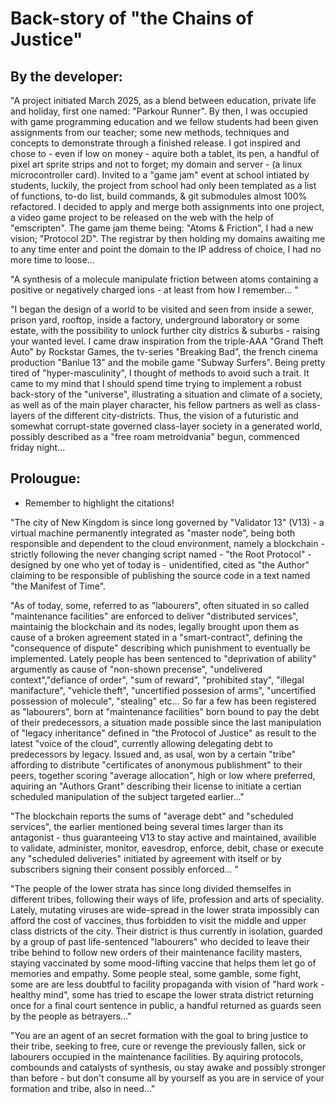# Back-story of "the Chains of Justice"

## By the developer:

"A project initiated March 2025, as a blend between education, private life and holiday,
first one named: "Parkour Runner". By then, I was occupied with game programming education and 
we fellow students had been given assignments from our teacher; some new methods, techniques
and concepts to demonstrate through a finished release. I got inspired and
chose to - even if low on money - aquire both a tablet, its pen, a handful of pixel art sprite strips
and not to forget; my domain and server - (a linux microcontroller card). Invited to a "game jam" event at school intiated by students, luckily, the project from school had only been templated as a list of functions, to-do list, build commands, & git submodules almost 100% refactored. I decided to apply and merge both assignments into one project, a video game project to be released on the web with the help of "emscripten". The game jam theme being: "Atoms & Friction", I had a new vision; "Protocol 2D". The registrar by then holding my domains awaiting me to any time enter and point the domain to the IP address of choice, I had no more time to loose...

"A synthesis of a molecule manipulate friction between atoms containing a positive or negatively charged
ions - at least from how I remember... "

"I began the design of a world to be visited and seen from inside a sewer, prison yard, rooftop, inside a factory, underground laboratory or some estate, with the possibility to unlock further city districs & suburbs - raising your wanted level. I came draw inspiration from the triple-AAA "Grand Theft Auto" by Rockstar Games, the tv-series "Breaking Bad", the french cinema production "Banlue 13" and the mobile game "Subway Surfers". Being pretty tired of "hyper-masculinity", I thought of methods to avoid such a trait. It came to my mind that I should spend time trying to implement a robust back-story of the "universe", illustrating a situation and climate of a society, as well as of the main player character, his fellow partners as well as class-layers of the different city-districts. Thus, the vision of a futuristic and somewhat corrupt-state governed class-layer society in a generated world, possibly described as a "free roam metroidvania" begun, commenced friday night...

## Prolougue:

- Remember to highlight the citations!

"The city of New Kingdom is since long governed by "Validator 13" (V13) - a virtual machine permanently integrated as "master node", being both responsible and dependent to the cloud environment, namely a blockchain - strictly following the never changing script named - "the Root Protocol" - designed by one who yet of today is - unidentified, cited as "the Author" claiming to be responsible of publishing the source code in a text named "the Manifest of Time".

"As of today, some, referred to as "labourers", often situated in so called "maintenance facilities" are enforced to deliver "distributed services", maintainig the blockchain and its nodes, legally brought upon them as cause of a broken agreement stated in a "smart-contract", defining the "consequence of dispute" describing which punishment to eventually be implemented. Lately people has been sentenced to "deprivation of ability" argumently as cause of "non-shown precense", "undelivered context","defiance of order", "sum of reward", "prohibited stay", "illegal manifacture", "vehicle theft", "uncertified possesion of arms", "uncertified possession of molecule", "stealing" etc... So far a few has been registered as "labourers", born at "maintenance facilities" born bound to pay the debt of their predecessors, a situation made possible since the last manipulation of "legacy inheritance" defined in "the Protocol of Justice" as result to the latest "voice of the cloud", currently allowing delegating debt to predecessors by legacy. Issued and, as usal, won by a certain "tribe" affording to distribute "certificates of anonymous publishment" to their peers, together scoring "average allocation", high or low where preferred, aquiring an "Authors Grant" describing their license to initiate a certian scheduled manipulation of the subject  targeted earlier..."

"The blockchain reports the sums of "average debt" and "scheduled services", the earlier mentioned being several times larger than its antagonist - thus guaranteeing V13 to stay active and maintained, availible to validate, administer, monitor, eavesdrop, enforce, debit, chase or execute any "scheduled deliveries" initiated by agreement with itself or by subscribers signing their consent possibly enforced... "

"The people of the lower strata has since long divided themselfes in different tribes, following their ways of life, profession and arts of speciality. Lately, mutating viruses are wide-spread in the lower strata impossibly can afford the cost of vaccines, thus forbidden to visit the middle and upper class districts of the city. Their district is thus currently in isolation, guarded by a group of past life-sentenced "labourers" who decided to leave their tribe behind to follow new orders of their maintenance facility masters, staying vaccinated by some mood-lifting vaccine that helps them let go of memories and empathy. Some people steal, some gamble, some fight, some are are less doubtful to facility propaganda with vision of "hard work - healthy mind", some has tried to escape the lower strata district returning once for a final court sentence in public, a handful returned as guards seen by the people as betrayers..."

"You are an agent of an secret formation with the goal to bring justice to their tribe, seeking to free, cure or revenge the previously fallen, sick or labourers occupied in the maintenance facilities. By aquiring protocols, combounds and catalysts of synthesis, ou stay awake and possibly stronger than before - but don't consume all by yourself as you are in service of your formation and tribe, also in need..."